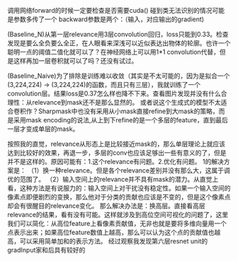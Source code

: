 调用网络forward的时候一定要检查是否需要cuda()
碰到类无法识别的情况可能是参数多传了一个
backward参数是两个：（输入，对应输出的gradient)

(Baseline_N)从第一层relevance用3层convolution回归，loss只能到0.33。检查发现是要么全负要么全正，在人眼看来深浅可以近似表达出物体的轮廓。也许一个聪明一点的阈值二值化就可以了？在神经网络上可以用1*1 convolution代替，但是这样再加一层卷积就可以了吗？还没有试过。

(Baseline_Naive)为了排除是训练难以收敛（其实是不太可能的，因为是拟合一个(3,224,224) -> (3,224,224)的函数，而且只有三层），我就训练了一个convolution层。结果loss是0.37怎么样也降不下来。查看图片发现并没有什么合理性：从relevance到mask还不是那么显然的。
或者说这个生成式的模型不太适合卷积作？Sharpmask中也没有采用从小mask直接refine到大mask的策略，而是采用mask encoding的说法,从上到下refine的是一个多层的feature，直到最后一层才变成单层的mask。

按照我的直觉，relevance从形态上是比较接近mask的，那么单层理论上就应该达到比较好的效果，再退一步，多层的conv也应该足够出一些有意义的了，但是并不是这样的。原因可能有：1.这个relevance有问题。2.优化有问题。
1的解决方案是：
（1）换一种relevance。但是各个relevance差别并没有那么大，这属于调优的范围了。
（2）输入空间上的relevance并不具有mask的潜力。从直觉上看，这种方法是有说服力的：输入空间上对干扰没有稳定性。如果一个输入空间的像素点即便剧烈的变换，那么他对于分类的贡献也应该是不变的，但是这个像素点却会有很醒目的relevance变化。
    那么解决办法是：换高层。直接看高层relevance的结果，看有没有可能。这样就涉及到高位空间可视化的问题了，这里我们可以简化：从高位feature上看像素贡献值，无非也就是要将多维向量用一个点表示出来；如果高位feature数值上越高，那么可以认为这个点的贡献值也越高，可以采用简单加和的表示方法。 
    经过观察我发现第六层resnet unit的gradInput家和后具有较好的